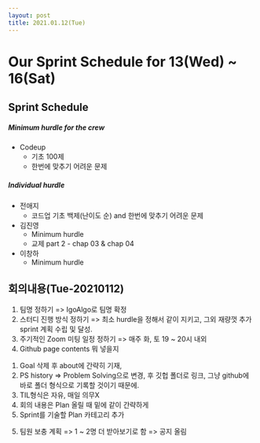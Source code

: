 ```yaml
---
layout: post
title: 2021.01.12(Tue)
---
```


# Our Sprint Schedule  for 13(Wed) ~ 16(Sat)

## Sprint Schedule

##### *Minimum hurdle for the crew*

- Codeup
  - 기초 100제
  - 한번에 맞추기 어려운 문제

##### *Individual hurdle*

- 전애지 
  - 코드업 기초 백제(난이도 순) and 한번에 맞추기 어려운 문제 
- 김진영
  - Minimum hurdle
  - 교제 part 2 - chap 03 & chap 04
- 이창하
  - Minimum hurdle

## 회의내용(Tue-20210112)

1.  팀명 정하기
    => IgoAlgo로 팀명 확정
2. 스터디 진행 방식 정하기
    => 최소 hurdle을 정해서 같이 지키고, 그외 재량껏 추가 sprint 계획 수립 및 달성.
3. 주기적인 Zoom 미팅 일정 정하기
    => 매주 화, 토 19 ~ 20시 내외
4. Github page contents 뭐 넣을지
 1) Goal 삭제 후 about에 간략히 기재, 
 2) PS history => Problem Solving으로 변경, 후 깃헙 폴더로 링크, 그냥 github에 바로 폴더 형식으로 기록할 것이기 때문에.
 3) TIL형식은 자유, 매일 의무X
 4) 회의 내용은 Plan 올릴 때 밑에 같이 간략하게
 5) Sprint를 기술할 Plan 카테고리 추가
 5. 팀원 보충 계획
   => 1 ~ 2명 더 받아보기로 함 => 공지 올림
